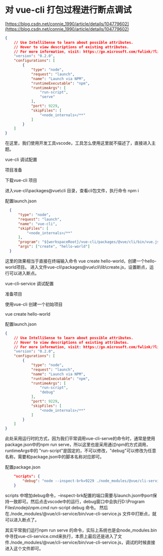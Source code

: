 # 对 vue-cli 打包过程进行断点调试

[https://blog.csdn.net/connie_1990/article/details/104779602](https://blog.csdn.net/connie_1990/article/details/104779602)

```json
{
    // Use IntelliSense to learn about possible attributes.
    // Hover to view descriptions of existing attributes.
    // For more information, visit: https://go.microsoft.com/fwlink/?linkid=830387
    "version": "0.2.0",
    "configurations": [
        {
            "type": "node",
            "request": "launch",
            "name": "Launch via NPM",
            "runtimeExecutable": "npm",
            "runtimeArgs": [
                "run-script",
                "serve"
            ],
            "port": 9229,
            "skipFiles": [
                "<node_internals>/**"
            ]
        }
    ]
}
```

在这里，我们使用开发工具vscode，工具怎么使用这里就不描述了，直接进入主题。

vue-cli 调试配置

项目准备

下载vue-cli 项目

进入vue-cli\packages@vue\cli 目录，查看cli包文件，执行命令 npm i

配置launch.json

```json
  {
      "type": "node",
      "request": "launch",
      "name": "vue-cli",
      "skipFiles": [
          "<node_internals>/**"
      ],
      "program": "${workspaceRoot}/vue-cli/packages/@vue/cli/bin/vue.js",
      "args": ["create", "hello-world"]
  }
```

这里的效果相当于直接在终端输入命令 vue create hello-world，创建一个hello-world项目。
进入文件vue-cli\packages@vue\cli\lib\create.js，设置断点，运行可以进入断点。

vue-cli-service 调试配置

准备项目

使用vue-cli 创建一个初始项目

vue create hello-world

配置launch.json

```json
{
    // Use IntelliSense to learn about possible attributes.
    // Hover to view descriptions of existing attributes.
    // For more information, visit: https://go.microsoft.com/fwlink/?linkid=830387
    "version": "0.2.0",
    "configurations": [
        {
            "type": "node",
            "request": "launch",
            "name": "Launch via NPM",
            "runtimeExecutable": "npm",
            "runtimeArgs": [
                "run-script",
                "debug"
            ],
            "port": 9229,
            "skipFiles": [
                "<node_internals>/**"
            ]
        }
    ]
}
```

此处采用运行时的方式，因为我们平常调用vue-cli-serve的命令时，通常是使用package.json中的npm run serve，所以这里也是采用通过npm的方式调用，runtimeArgs中的 "run-script"是固定的，不可以修改，"debug"可以修改为任意名称，需要和package.json中的脚本名称对应即可。

配置package.json

```json
    "scripts": {
        "debug": "node --inspect-brk=9229 ./node_modules/@vue/cli-service/bin/vue-cli-service.js serve"
    }
```

scripts 中增加debug命令，–inspect-brk配置的端口需要与launch.json中port保持一致即可。然后点击vscode中的运行，debug窗口中会执行D:\Program Files\nodejs\npm.cmd run-script debug 命令。
然后在./node_modules/@vue/cli-service/bin/vue-cli-service.js 文件中打断点，就可以进入断点了。

其实平常我们运行npm run serve 的命令，实际上系统也是会node_modules.bin中寻找vue-cli-service.cmd来执行，本质上最后还是进入了文件./node_modules/@vue/cli-service/bin/vue-cli-service.js，调试的时候直接进入这个文件即可。
